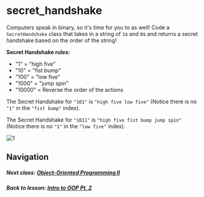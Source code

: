 # secret_handshake
Computers speak in binary, so it's time for you to as well! Code a `SecretHandshake` class that takes in a string of `1`s and `0`s and returns a secret handshake based on the order of the string!  
  
**Secret Handshake rules:**    
- "1" = "high five"  
- "10" = "fist bump"  
- "100" = "low five"  
- "1000" = "jump spin"  
- "10000" = Reverse the order of the actions

The Secret Handshake for `"101"` is `"high five low five"` (Notice there is no `"1"` in the `"fist bump"` index).  

The Secret Handshake for `"1011"` is `"high five fist bump jump spin"` (Notice there is no `"1"` in the `"low five"` index).  

![1](http://i.imgur.com/vK2NJTB.gif)  

## Navigation  
##### Next class: [Object-Oriented Programming II](https://github.com/Coderdotnew/intro_web_apps_acp/tree/master/07_class)  
##### Back to lesson: [Intro to OOP Pt. 2](https://github.com/Coderdotnew/intro_web_apps_acp/tree/master/06_class/02_object_orientation_pt2)
